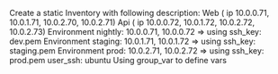 Create a static Inventory with following description:
Web ( ip 10.0.0.71, 10.0.1.71, 10.0.2.70, 10.0.2.71)
Api ( ip 10.0.0.72, 10.0.1.72, 10.0.2.72, 10.0.2.73)
Environment nightly: 10.0.0.71, 10.0.0.72 => using ssh_key: dev.pem
Environment staging: 10.0.1.71, 10.0.1.72 => using ssh_key: staging.pem
Environment prod: 10.0.2.71, 10.0.2.72 => using ssh_key: prod.pem
user_ssh: ubuntu
Using group_var to define vars
